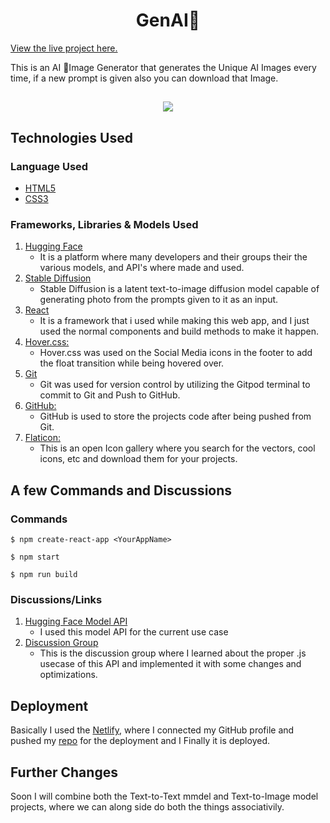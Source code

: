 <h1 align="center">GenAI🤖</h1>

[View the live project here.](https://genai.netlify.app) <br/>

This is an AI 🤖Image Generator that generates the Unique AI Images every time, if a new prompt is given also you can  download that Image.

<h2 align="center"><img src="https://i.ibb.co/vQ2Pj0f/AIImage.png"></h2>

## Technologies Used

### Language Used

-   [HTML5](https://en.wikipedia.org/wiki/HTML5)
-   [CSS3](https://en.wikipedia.org/wiki/Cascading_Style_Sheets)

### Frameworks, Libraries & Models Used

1. [Hugging Face](https://huggingface.co/)
    - It is a platform where many developers and their groups their the various models, and API's where made and used.
1. [Stable Diffusion](https://stablediffusionweb.com)
    - Stable Diffusion is a latent text-to-image diffusion model capable of generating photo from the prompts given to it as an input.
1. [React](https://react.dev)
    - It is a framework that i used while making this web app, and I just used the normal components and build methods to make it happen.
3. [Hover.css:](https://ianlunn.github.io/Hover/)
    - Hover.css was used on the Social Media icons in the footer to add the float transition while being hovered over.
4. [Git](https://git-scm.com/)
    - Git was used for version control by utilizing the Gitpod terminal to commit to Git and Push to GitHub.
5. [GitHub:](https://github.com/)
    - GitHub is used to store the projects code after being pushed from Git.
6. [Flaticon:](https://www.flaticon.com)
    - This is an open Icon gallery where you search for the vectors, cool icons, etc and download them for your projects.

## A few Commands and Discussions

### Commands

```
$ npm create-react-app <YourAppName>
```
```
$ npm start
```
```
$ npm run build
```

### Discussions/Links

1. [Hugging Face Model API](https://huggingface.co/runwayml/stable-diffusion-v1-5)
    - I used this model API for the current use case
2. [Discussion Group](https://huggingface.co/runwayml/stable-diffusion-v1-5/discussions/82)
    - This is the discussion group where I learned about the proper .js usecase of this API and implemented it with some changes and optimizations.


## Deployment

Basically I used the [Netlify](https://www.netlify.com), where I connected my GitHub profile and pushed my [repo](https://github.com/rahul-bhatt43/GenAI) for the deployment and I Finally it is deployed. <br/>

## Further Changes

Soon I will combine both the Text-to-Text mmdel and Text-to-Image model projects, where we can along side do both the things associativily.
